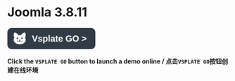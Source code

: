 # Joomla 3.8.11

<a href="https://www.vsplate.com/?docker-compose=https://github.com/vsplate/dcenvs/joomla/3.8.11"><img alt="VSPLATE GO" src="https://raw.githubusercontent.com/vsplate/images/master/vsgo_btn.png" width="200px"></a>

**Click the `VSPLATE GO` button to launch a demo online / 点击`VSPLATE GO`按钮创建在线环境**
